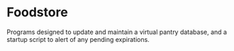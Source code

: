 # Foodstore
Programs designed to update and maintain a virtual pantry database, and a startup script to alert of any pending expirations.

